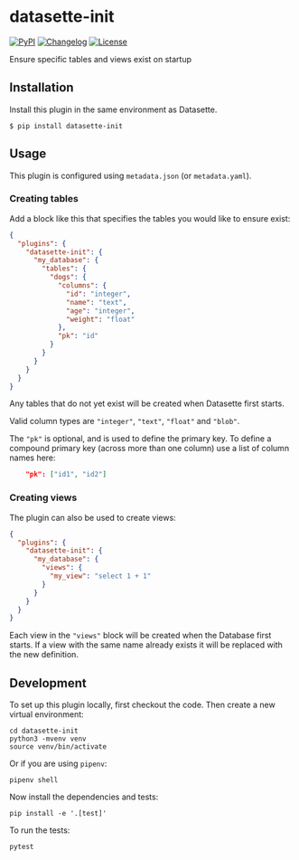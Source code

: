 # datasette-init

[![PyPI](https://img.shields.io/pypi/v/datasette-init.svg)](https://pypi.org/project/datasette-init/)
[![Changelog](https://img.shields.io/github/v/release/simonw/datasette-init?label=changelog)](https://github.com/simonw/datasette-init/releases)
[![License](https://img.shields.io/badge/license-Apache%202.0-blue.svg)](https://github.com/simonw/datasette-init/blob/master/LICENSE)

Ensure specific tables and views exist on startup

## Installation

Install this plugin in the same environment as Datasette.

    $ pip install datasette-init

## Usage

This plugin is configured using `metadata.json` (or `metadata.yaml`). 

### Creating tables

Add a block like this that specifies the tables you would like to ensure exist:

```json
{
  "plugins": {
    "datasette-init": {
      "my_database": {
        "tables": {
          "dogs": {
            "columns": {
              "id": "integer",
              "name": "text",
              "age": "integer",
              "weight": "float"
            },
            "pk": "id"
          }
        }
      }
    }
  }
}
```

Any tables that do not yet exist will be created when Datasette first starts.

Valid column types are `"integer"`, `"text"`, `"float"` and `"blob"`.

The `"pk"` is optional, and is used to define the primary key. To define a compound primary key (across more than one column) use a list of column names here:
```json
    "pk": ["id1", "id2"]
```

### Creating views

The plugin can also be used to create views:

```json
{
  "plugins": {
    "datasette-init": {
      "my_database": {
        "views": {
          "my_view": "select 1 + 1"
        }
      }
    }
  }
}
```

Each view in the ``"views"`` block will be created when the Database first starts. If a view with the same name already exists it will be replaced with the new definition.


## Development

To set up this plugin locally, first checkout the code. Then create a new virtual environment:

    cd datasette-init
    python3 -mvenv venv
    source venv/bin/activate

Or if you are using `pipenv`:

    pipenv shell

Now install the dependencies and tests:

    pip install -e '.[test]'

To run the tests:

    pytest
